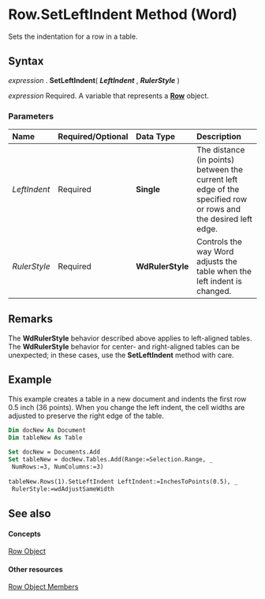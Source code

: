 
# Row.SetLeftIndent Method (Word)

Sets the indentation for a row in a table.


## Syntax

 _expression_ . **SetLeftIndent**( **_LeftIndent_** , **_RulerStyle_** )

 _expression_ Required. A variable that represents a **[Row](38a05858-829a-ea5c-ce63-7f7343bf7b88.md)** object.


### Parameters



|**Name**|**Required/Optional**|**Data Type**|**Description**|
|:-----|:-----|:-----|:-----|
| _LeftIndent_|Required| **Single**|The distance (in points) between the current left edge of the specified row or rows and the desired left edge.|
| _RulerStyle_|Required| **WdRulerStyle**|Controls the way Word adjusts the table when the left indent is changed.|

## Remarks

The  **WdRulerStyle** behavior described above applies to left-aligned tables. The **WdRulerStyle** behavior for center- and right-aligned tables can be unexpected; in these cases, use the **SetLeftIndent** method with care.


## Example

This example creates a table in a new document and indents the first row 0.5 inch (36 points). When you change the left indent, the cell widths are adjusted to preserve the right edge of the table.


```vb
Dim docNew As Document 
Dim tableNew As Table 
 
Set docNew = Documents.Add 
Set tableNew = docNew.Tables.Add(Range:=Selection.Range, _ 
 NumRows:=3, NumColumns:=3) 
 
tableNew.Rows(1).SetLeftIndent LeftIndent:=InchesToPoints(0.5), _ 
 RulerStyle:=wdAdjustSameWidth
```


## See also


#### Concepts


[Row Object](38a05858-829a-ea5c-ce63-7f7343bf7b88.md)
#### Other resources


[Row Object Members](3ac6ec58-8e33-7e98-33b6-861a7aa7e80f.md)
